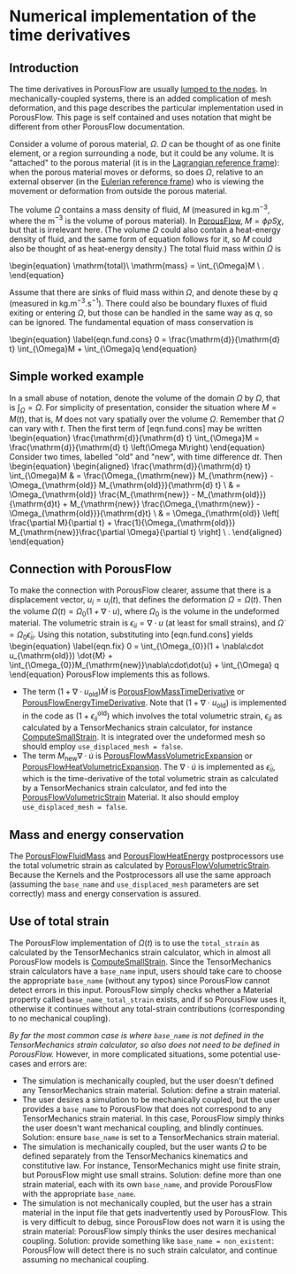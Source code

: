 # Numerical implementation of the time derivatives

## Introduction

The time derivatives in PorousFlow are usually [lumped to the nodes](porous_flow/mass_lumping.md).  In mechanically-coupled systems, there is an added complication of mesh deformation, and this page describes the particular implementation used in PorousFlow.  This page is self contained and uses notation that might be different from other PorousFlow documentation.

Consider a volume of porous material, $\Omega$.  $\Omega$ can be thought of as one finite element, or a region surrounding a node, but it could be any volume.  It is "attached" to the porous material (it is in the [Lagrangian reference frame](porous_flow/lagrangian_eulerian.md)): when the porous material moves or deforms, so does $\Omega$, relative to an external observer (in the [Eulerian reference frame](porous_flow/lagrangian_eulerian.md)) who is viewing the movement or deformation from outside the porous material.

The volume $\Omega$ contains a mass density of fluid, $M$ (measured in kg.m$^{-3}$, where the m$^{-3}$ is the volume of porous material).  In [PorousFlow](porous_flow/governing_equations.md), $M=\phi \rho S\chi$, but that is irrelevant here.  (The volume $\Omega$ could also contain a heat-energy density of fluid, and the same form of equation follows for it, so $M$ could also be thought of as heat-energy density.)  The total fluid mass within $\Omega$ is

\begin{equation}
  \mathrm{total}\ \mathrm{mass} = \int_{\Omega}M \ .
\end{equation}

Assume that there are sinks of fluid mass within $\Omega$, and denote these by $q$ (measured in kg.m$^{-3}$.s$^{-1}$).  There could also be boundary fluxes of fluid exiting or entering $\Omega$, but those can be handled in the same way as $q$, so can be ignored.  The fundamental equation of mass conservation is

\begin{equation}
  \label{eqn.fund.cons}
  0 = \frac{\mathrm{d}}{\mathrm{d} t} \int_{\Omega}M + \int_{\Omega}q
\end{equation}

## Simple worked example

In a small abuse of notation, denote the volume of the domain $\Omega$ by $\Omega$, that is $\int_{\Omega} = \Omega$.  For simplicity of presentation, consider the situation where $M=M(t)$, that is, $M$ does not vary spatially over the volume $\Omega$.  Remember that $\Omega$ can vary with $t$.  Then the first term of [eqn.fund.cons] may be written
\begin{equation}
  \frac{\mathrm{d}}{\mathrm{d} t} \int_{\Omega}M = \frac{\mathrm{d}}{\mathrm{d} t} \left(\Omega M\right)
\end{equation}
Consider two times, labelled "old" and "new", with time difference $\mathrm{d} t$.  Then
\begin{equation}
\begin{aligned}
  \frac{\mathrm{d}}{\mathrm{d} t} \int_{\Omega}M & = \frac{\Omega_{\mathrm{new}} M_{\mathrm{new}} - \Omega_{\mathrm{old}} M_{\mathrm{old}}}{\mathrm{d} t} \\
  & = \Omega_{\mathrm{old}} \frac{M_{\mathrm{new}} - M_{\mathrm{old}}}{\mathrm{d}t} + M_{\mathrm{new}} \frac{\Omega_{\mathrm{new}} - \Omega_{\mathrm{old}}}{\mathrm{d}t} \\
    & = \Omega_{\mathrm{old}} \left[ \frac{\partial M}{\partial t} + \frac{1}{\Omega_{\mathrm{old}}} M_{\mathrm{new}}\frac{\partial \Omega}{\partial t} \right] \ .
\end{aligned}
\end{equation}

## Connection with PorousFlow

To make the connection with PorousFlow clearer, assume that there is a displacement vector, $u_{i} = u_{i}(t)$, that defines the deformation $\Omega = \Omega(t)$.  Then the volume $\Omega(t) = \Omega_{0}(1 + \nabla\cdot u)$, where $\Omega_{0}$ is the volume in the undeformed material.  The volumetric strain is $\epsilon_{ii} = \nabla\cdot u$ (at least for small strains), and $\dot{\Omega} = \Omega_{0}\dot{\epsilon}_{ii}$.  Using this notation, substituting into [eqn.fund.cons] yields
\begin{equation}
  \label{eqn.fix}
  0 = \int_{\Omega_{0}}(1 + \nabla\cdot u_{\mathrm{old}}) \dot{M} + \int_{\Omega_{0}}M_{\mathrm{new}}\nabla\cdot\dot{u} + \int_{\Omega} q
\end{equation}
PorousFlow implements this as follows.

- The term $(1 + \nabla \cdot u_{\mathrm{old}})\dot{M}$ is [PorousFlowMassTimeDerivative](PorousFlowMassTimeDerivative.md) or [PorousFlowEnergyTimeDerivative](PorousFlowEnergyTimeDerivative.md).  Note that $(1 + \nabla\cdot u_{\mathrm{old}})$ is implemented in the code as $(1 + \epsilon_{ii}^{\mathrm{old}})$ which involves the total volumetric strain, $\epsilon_{ii}$ as calculated by a TensorMechanics strain calculator, for instance [ComputeSmallStrain](ComputeSmallStrain.md).  It is integrated over the undeformed mesh so should employ `use_displaced_mesh = false`.
- The term $M_{\mathrm{new}}\nabla\cdot\dot{u}$ is [PorousFlowMassVolumetricExpansion](PorousFlowMassVolumetricExpansion.md) or [PorousFlowHeatVolumetricExpansion](PorousFlowHeatVolumetricExpansion.md).  The $\nabla\cdot\dot{u}$ is implemented as $\dot{\epsilon}_{ii}$, which is the time-derivative of the total volumetric strain as calculated by a TensorMechanics strain calculator, and fed into the [PorousFlowVolumetricStrain](PorousFlowVolumetricStrain.md) Material.  It also should employ `use_displaced_mesh = false`.

## Mass and energy conservation

The [PorousFlowFluidMass](PorousFlowFluidMass.md) and [PorousFlowHeatEnergy](PorousFlowHeatEnergy.md) postprocessors use the total volumetric strain as calculated by [PorousFlowVolumetricStrain](PorousFlowVolumetricStrain.md).  Because the Kernels and the Postprocessors all use the same approach (assuming the `base_name` and `use_displaced_mesh` parameters are set correctly) mass and energy conservation is assured.

## Use of total strain

The PorousFlow implementation of $\Omega(t)$ is to use the `total_strain` as calculated by the TensorMechanics strain calculator, which in almost all PorousFlow models is [ComputeSmallStrain](ComputeSmallStrain.md).  Since the TensorMechanics strain calculators have a `base_name` input, users should take care to choose the appropriate `base_name` (without any typos) since PorousFlow cannot detect errors in this input.  PorousFlow simply checks whether a Material property called `base_name_total_strain` exists, and if so PorousFlow uses it, otherwise it continues without any total-strain contributions (corresponding to no mechanical coupling).

*By far the most common case is where `base_name` is not defined in the TensorMechanics strain calculator, so also does not need to be defined in PorousFlow.*  However, in more complicated situations, some potential use-cases and errors are:

- The simulation is mechanically coupled, but the user doesn't defined any TensorMechanics strain material.  Solution: define a strain material.
- The user desires a simulation to be mechanically coupled, but the user provides a `base_name` to PorousFlow that does not correspond to any TensorMechanics strain material.  In this case, PorousFlow simply thinks the user doesn't want mechanical coupling, and blindly continues.  Solution: ensure `base_name` is set to a TensorMechanics strain material.
- The simulation is mechanically coupled, but the user wants $\Omega$ to be defined separately from the TensorMechanics kinematics and constitutive law.  For instance, TensorMechanics might use finite strain, but PorousFlow might use small strains.  Solution: define more than one strain material, each with its own `base_name`, and provide PorousFlow with the appropriate `base_name`.
- The simulation is not mechanically coupled, but the user has a strain material in the input file that gets inadvertently used by PorousFlow.  This is very difficult to debug, since PorousFlow does not warn it is using the strain material: PorousFlow simply thinks the user desires mechanical coupling.  Solution: provide something like `base_name = non_existent`: PorousFlow will detect there is no such strain calculator, and continue assuming no mechanical coupling.





